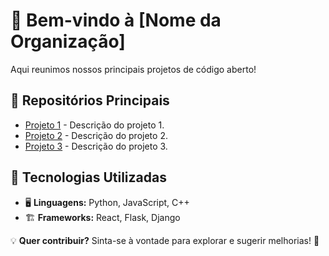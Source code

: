 # 🚀 Bem-vindo à [Nome da Organização]  

Aqui reunimos nossos principais projetos de código aberto!  

## 📂 Repositórios Principais  
- [Projeto 1](https://github.com/minha-organizacao/projeto1) - Descrição do projeto 1.  
- [Projeto 2](https://github.com/minha-organizacao/projeto2) - Descrição do projeto 2.  
- [Projeto 3](https://github.com/minha-organizacao/projeto3) - Descrição do projeto 3.  

## 🔧 Tecnologias Utilizadas  
- 🖥️ **Linguagens:** Python, JavaScript, C++  
- 🏗️ **Frameworks:** React, Flask, Django  

💡 **Quer contribuir?** Sinta-se à vontade para explorar e sugerir melhorias! 🚀 
